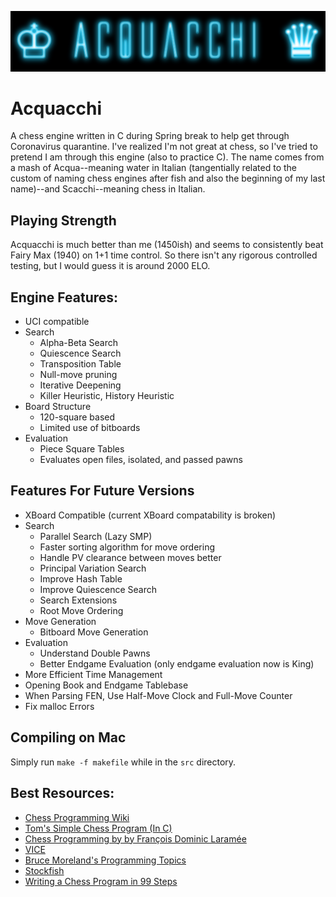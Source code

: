 ![Acquacchi Logo](https://github.com/samacqua/Acquacchi/blob/master/img/acquacchi.png)
# Acquacchi
A chess engine written in C during Spring break to help get through Coronavirus quarantine. I've realized I'm not great at chess, so I've tried to pretend I am through this engine (also to practice C). The name comes from a mash of Acqua--meaning water in Italian (tangentially related to the custom of naming chess engines after fish and also the beginning of my last name)--and Scacchi--meaning chess in Italian.

## Playing Strength
Acquacchi is much better than me (1450ish) and seems to consistently beat Fairy Max (1940) on 1+1 time control. So there isn't any rigorous controlled testing, but I would guess it is around 2000 ELO.

## Engine Features:
* UCI compatible
* Search
    * Alpha-Beta Search
    * Quiescence Search
    * Transposition Table
    * Null-move pruning
    * Iterative Deepening
    * Killer Heuristic, History Heuristic
* Board Structure
    * 120-square based
    * Limited use of bitboards
* Evaluation
    * Piece Square Tables
    * Evaluates open files, isolated, and passed pawns
    
## Features For Future Versions
* XBoard Compatible (current XBoard compatability is broken)
* Search
    * Parallel Search (Lazy SMP)
    * Faster sorting algorithm for move ordering
    * Handle PV clearance between moves better
    * Principal Variation Search
    * Improve Hash Table
    * Improve Quiescence Search
    * Search Extensions
    * Root Move Ordering
* Move Generation
    * Bitboard Move Generation
* Evaluation
    * Understand Double Pawns
    * Better Endgame Evaluation (only endgame evaluation now is King)
* More Efficient Time Management
* Opening Book and Endgame Tablebase
* When Parsing FEN, Use Half-Move Clock and Full-Move Counter
* Fix malloc Errors

## Compiling on Mac
Simply run `make -f makefile` while in the `src` directory.
    
## Best Resources:
* [Chess Programming Wiki](https://www.chessprogramming.org/Main_Page)
* [Tom's Simple Chess Program (In C)](http://www.tckerrigan.com/Chess/TSCP/)
* [Chess Programming by by François Dominic Laramée](http://archive.gamedev.net/archive/reference/articles/article1014.html)
* [VICE](https://www.youtube.com/playlist?list=PLZ1QII7yudbc-Ky058TEaOstZHVbT-2hg)
* [Bruce Moreland's Programming Topics](https://web.archive.org/web/20071026090003/http://www.brucemo.com/compchess/programming/index.htm)
* [Stockfish](https://github.com/official-stockfish/Stockfish)
* [Writing a Chess Program in 99 Steps](http://web.archive.org/web/20120315032415/http://www.sluijten.com/forum/)
